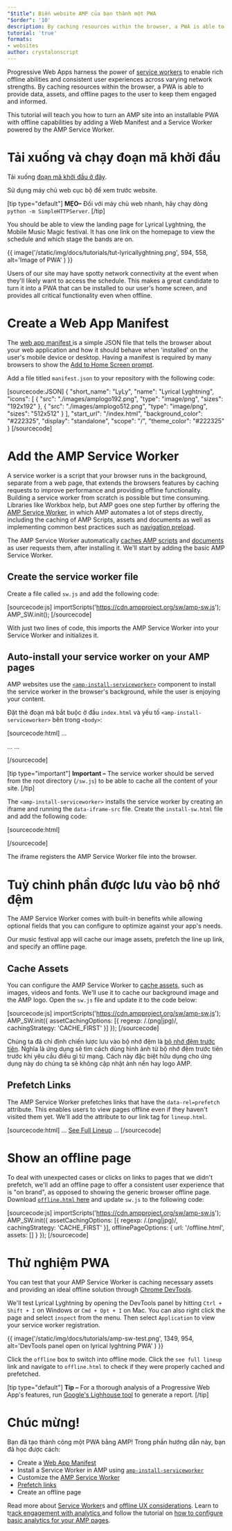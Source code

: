 ```yaml
---
"$title": Biến website AMP của bạn thành một PWA
"$order": '10'
description: By caching resources within the browser, a PWA is able to provide data, assets, and offline pages to the user to keep them engaged and informed.
tutorial: 'true'
formats:
- websites
author: crystalonscript
---
```


Progressive Web Apps harness the power of [service workers](https://developer.mozilla.org/en-US/docs/Web/API/Service_Worker_API) to enable rich offline abilities and consistent user experiences across varying network strengths. By caching resources within the browser, a PWA is able to provide data, assets, and offline pages to the user to keep them engaged and informed.

This tutorial will teach you how to turn an AMP site into an installable PWA with offline capabilities by adding a Web Manifest and a Service Worker powered by the AMP Service Worker.

# Tải xuống và chạy đoạn mã khởi đầu

Tải xuống [đoạn mã khởi đầu ở đây](/static/files/tutorials/amptopwa.zip).

Sử dụng máy chủ web cục bộ để xem trước website.

[tip type="default"] **MẸO–** Đối với máy chủ web nhanh, hãy chạy dòng `python -m SimpleHTTPServer`. [/tip]

You should be able to view the landing page for Lyrical Lyghtning, the Mobile Music Magic festival. It has one link on the homepage to view the schedule and which stage the bands are on.

{{ image('/static/img/docs/tutorials/tut-lyricallyghtning.png', 594, 558, alt='Image of PWA' ) }}

Users of our site may have spotty network connectivity at the event when they'll likely want to access the schedule. This makes a great candidate to turn it into a PWA that can be installed to our user's home screen, and provides all critical functionality even when offline.

# Create a Web App Manifest

The [web app manifest ](https://developers.google.com/web/fundamentals/web-app-manifest/)is a simple JSON file that tells the browser about your web application and how it should behave when 'installed' on the user's mobile device or desktop. Having a manifest is required by many browsers to show the [Add to Home Screen prompt](https://developers.google.com/web/fundamentals/app-install-banners/).

Add a file titled `manifest.json` to your repository with the following code:

[sourcecode:JSON]
{
"short_name": "LyLy",
"name": "Lyrical Lyghtning",
"icons": [
{
"src": "./images/amplogo192.png",
"type": "image/png",
"sizes": "192x192"
},
{
"src": "./images/amplogo512.png",
"type": "image/png",
"sizes": "512x512"
}
],
"start_url": "/index.html",
"background_color": "#222325",
"display": "standalone",
"scope": "/",
"theme_color": "#222325"
}
[/sourcecode]

# Add the AMP Service Worker

A service worker is a script that your browser runs in the background, separate from a web page, that extends the browsers features by caching requests to improve performance and providing offline functionality. Building a service worker from scratch is possible but time consuming. Libraries like Workbox help, but AMP goes one step further by offering the [AMP Service Worker](https://github.com/ampproject/amp-sw), in which AMP automates a lot of steps directly, including the caching of AMP Scripts, assets and documents as well as implementing common best practices such as [navigation preload](https://developers.google.com/web/updates/2017/02/navigation-preload).

The AMP Service Worker automatically [caches AMP scripts](https://github.com/ampproject/amp-sw/tree/master/src/modules/amp-caching) and [documents](https://github.com/ampproject/amp-sw/tree/master/src/modules/document-caching) as user requests them, after installing it. We'll start by adding the basic AMP Service Worker.

## Create the service worker file

Create a file called `sw.js` and add the following code:

[sourcecode:js]
importScripts('https://cdn.ampproject.org/sw/amp-sw.js');
AMP_SW.init();
[/sourcecode]

With just two lines of code, this imports the AMP Service Worker into your Service Worker and initializes it.

## Auto-install your service worker on your AMP pages

AMP websites use the [`<amp-install-serviceworker>`](../../../documentation/components/reference/amp-install-serviceworker.md) component to install the service worker in the browser's background, while the user is enjoying your content.

Đặt thẻ đoạn mã bắt buộc ở đầu `index.html` và yếu tố `<amp-install-serviceworker>` bên trong `<body>`:

[sourcecode:html]
…

<script async custom-element="amp-install-serviceworker" src="https://cdn.ampproject.org/v0/amp-install-serviceworker-0.1.js"></script>

…
...
<amp-install-serviceworker src="/sw.js"
           data-iframe-src="install-sw.html"
           layout="nodisplay">
</amp-install-serviceworker>

</body>
[/sourcecode]

[tip type="important"] **Important –** The service worker should be served from the root directory (`/sw.js`) to be able to cache all the content of your site. [/tip]

The `<amp-install-serviceworker>` installs the service worker by creating an iframe and running the `data-iframe-src` file. Create the `install-sw.html` file and add the following code:

[sourcecode:html]

<!doctype html>
<title>installing service worker</title>
<script type='text/javascript'>
 if('serviceWorker' in navigator) {
   navigator.serviceWorker.register('./sw.js');
 };
</script>
[/sourcecode]

The iframe registers the AMP Service Worker file into the browser.

# Tuỳ chỉnh phần được lưu vào bộ nhớ đệm

The AMP Service Worker comes with built-in benefits while allowing optional fields that you can configure to optimize against your app's needs.

Our music festival app will cache our image assets, prefetch the line up link, and specify an offline page.

## Cache Assets

You can configure the AMP Service Worker to [cache assets](https://github.com/ampproject/amp-sw/tree/master/src/modules/asset-caching), such as images, videos and fonts. We'll use it to cache our background image and the AMP logo. Open the `sw.js` file and update it to the code below:

[sourcecode:js]
importScripts('https://cdn.ampproject.org/sw/amp-sw.js');
AMP_SW.init({
assetCachingOptions: [{
regexp: /\.(png|jpg)/,
cachingStrategy: 'CACHE_FIRST'
}]
});
[/sourcecode]

Chúng ta đã chỉ định chiến lược lưu vào bộ nhớ đệm là [bộ nhớ đệm trước tiên](https://developers.google.com/web/fundamentals/instant-and-offline/offline-cookbook/#cache-falling-back-to-network). Nghĩa là ứng dụng sẽ tìm cách dùng hình ảnh từ bộ nhớ đệm trước tiên trước khi yêu cầu điều gì từ mạng. Cách này đặc biệt hữu dụng cho ứng dụng này do chúng ta sẽ không cập nhật ảnh nền hay logo AMP.

## Prefetch Links

The AMP Service Worker prefetches links that have the `data-rel=prefetch` attribute. This enables users to view pages offline even if they haven't visited them yet. We'll add the attribute to our link tag for `lineup.html`.

[sourcecode:html]
...
<a href="/lineup.html" data-rel="prefetch">See Full Lineup</a>
...
[/sourcecode]

# Show an offline page

To deal with unexpected cases or clicks on links to pages that we didn't prefetch, we'll add an offline page to offer a consistent user experience that is "on brand", as opposed to showing the generic browser offline page. Download [`offline.html` here](/static/files/tutorials/offline.zip) and update `sw.js` to the following code:

[sourcecode:js]
importScripts('https://cdn.ampproject.org/sw/amp-sw.js');
AMP_SW.init({
assetCachingOptions: [{
regexp: /\.(png|jpg)/,
cachingStrategy: 'CACHE_FIRST'
}],
offlinePageOptions: {
url: '/offline.html',
assets: []
}
});
[/sourcecode]

# Thử nghiệm PWA

You can test that your AMP Service Worker is caching necessary assets and providing an ideal offline solution through [Chrome DevTools](https://developers.google.com/web/tools/chrome-devtools/progressive-web-apps).

We'll test Lyrical Lyghtning by opening the DevTools panel by hitting `Ctrl + Shift + I` on Windows or `Cmd + Opt + I` on Mac. You can also right click the page and select `inspect` from the menu. Then select `Application` to view your service worker registration.

{{ image('/static/img/docs/tutorials/amp-sw-test.png', 1349, 954, alt='DevTools panel open on lyrical lyghtning PWA' ) }}

Click the `offline` box to switch into offline mode. Click the `see full lineup` link and navigate to `offline.html` to check if they were properly cached and prefetched.

[tip type="default"] **Tip –** For a thorough analysis of a Progressive Web App's features, run [Google's Lighhouse tool](https://developers.google.com/web/ilt/pwa/lighthouse-pwa-analysis-tool) to generate a report. [/tip]

# Chúc mừng!

Bạn đã tạo thành công một PWA bằng AMP! Trong phần hướng dẫn này, bạn đã học được cách:

- Create a [Web App Manifest](https://developers.google.com/web/fundamentals/web-app-manifest/)
- Install a Service Worker in AMP using [`amp-install-serviceworker`](../../../documentation/components/reference/amp-install-serviceworker.md)
- Customize the [AMP Service Worker ](https://amp.dev/documentation/guides-and-tutorials/optimize-and-measure/amp-as-pwa.html)
- [Prefetch links ](https://developer.mozilla.org/en-US/docs/Web/HTTP/Link_prefetching_FAQ)
- Create an offline page

Read more about [Service Worker](https://amp.dev/documentation/guides-and-tutorials/optimize-and-measure/amp-as-pwa.html)s and [offline UX considerations](https://developers.google.com/web/fundamentals/instant-and-offline/offline-ux). Learn to t[rack engagement with analytics ](https://amp.dev/documentation/guides-and-tutorials/optimize-measure/configure-analytics/index.html)and follow the tutorial on [how to configure basic analytics for your AMP pages](https://amp.dev/documentation/guides-and-tutorials/optimize-and-measure/tracking-engagement.html).
